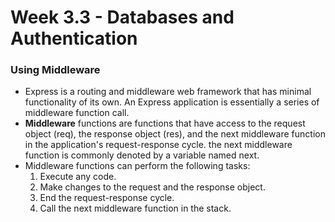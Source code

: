 # Week 3.3 - Databases and Authentication

### Using Middleware
- Express is a routing and middleware web framework that has minimal functionality of its own. An Express application is essentially a series of middleware function call.
- **Middleware** functions are functions that have access to the request object (req), the response object (res), and the next middleware function in the application's request-response cycle. the next middleware function is commonly denoted by a variable named next.
- Middleware functions can perform the following tasks:
    1. Execute any code.
    2. Make changes to the request and the response object.
    3. End the request-response cycle.
    4. Call the next middleware function in the stack.